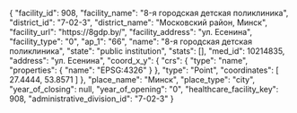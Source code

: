 {
    "facility_id": 908,
    "facility_name": "8-я городская детская поликлиника",
    "district_id": "7-02-3",
    "district_name": "Московский район, Минск",
    "facility_url": "https:\/\/8gdp.by\/",
    "facility_address": "ул. Есенина",
    "facility_type": "0",
    "ap_1": "66",
    "name": "8-я городская детская поликлиника",
    "state": "public institution",
    "stats": [],
    "med_id": 10214835,
    "address": "ул. Есенина",
    "coord_x_y": {
        "crs": {
            "type": "name",
            "properties": {
                "name": "EPSG:4326"
            }
        },
        "type": "Point",
        "coordinates": [
            27.4444,
            53.8571
        ]
    },
    "place_name": "Минск",
    "place_type": "city",
    "year_of_closing": null,
    "year_of_opening": "0",
    "healthcare_facility_key": 908,
    "administrative_division_id": "7-02-3"
}